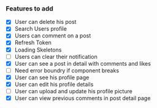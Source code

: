 ### Features to add

- [x] User can delete his post
- [x] Search Users profile
- [x] Users can comment on a post
- [x] Refresh Token
- [x] Loading Skeletons
- [ ] Users can clear their notification
- [x] User can see a post in detail with comments and likes
- [ ] Need error boundry if component breaks
- [x] User can see his profile page
- [x] User can edit his profile details
- [ ] User can upload and update his profile picture
- [x] User can view previous comments in post detail page

